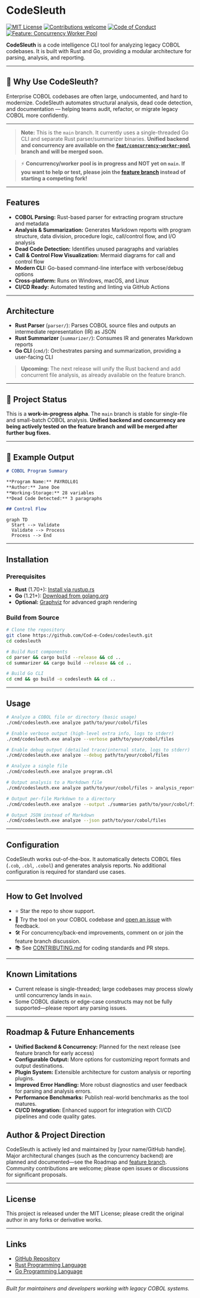 # CodeSleuth

[![MIT License](https://img.shields.io/badge/license-MIT-blue.svg)](LICENSE)
[![Contributions welcome](https://img.shields.io/badge/contributions-welcome-brightgreen.svg)](CONTRIBUTING.md)
[![Code of Conduct](https://img.shields.io/badge/code%20of%20conduct-Contributor%20Covenant-blueviolet.svg)](CODE_OF_CONDUCT.md)
[![Feature: Concurrency Worker Pool](https://img.shields.io/badge/feature-concurrency--worker--pool-blueviolet)](https://github.com/Cod-e-Codes/codesleuth/tree/feat/concurrency-worker-pool)

**CodeSleuth** is a code intelligence CLI tool for analyzing legacy COBOL codebases. It is built with Rust and Go, providing a modular architecture for parsing, analysis, and reporting.

---

## 🚀 Why Use CodeSleuth?

Enterprise COBOL codebases are often large, undocumented, and hard to modernize. CodeSleuth automates structural analysis, dead code detection, and documentation — helping teams audit, refactor, or migrate legacy COBOL more confidently.

---

> **Note:**
> This is the `main` branch. It currently uses a single-threaded Go CLI and separate Rust parser/summarizer binaries. **Unified backend and concurrency are available on the [`feat/concurrency-worker-pool`](https://github.com/Cod-e-Codes/codesleuth/tree/feat/concurrency-worker-pool) branch and will be merged soon.**

> ⚡ **Concurrency/worker pool is in progress and NOT yet on `main`. If you want to help or test, please join the [feature branch](https://github.com/Cod-e-Codes/codesleuth/tree/feat/concurrency-worker-pool) instead of starting a competing fork!**

---

## Features

- **COBOL Parsing:** Rust-based parser for extracting program structure and metadata
- **Analysis & Summarization:** Generates Markdown reports with program structure, data division, procedure logic, call/control flow, and I/O analysis
- **Dead Code Detection:** Identifies unused paragraphs and variables
- **Call & Control Flow Visualization:** Mermaid diagrams for call and control flow
- **Modern CLI:** Go-based command-line interface with verbose/debug options
- **Cross-platform:** Runs on Windows, macOS, and Linux
- **CI/CD Ready:** Automated testing and linting via GitHub Actions

---

## Architecture

- **Rust Parser** (`parser/`): Parses COBOL source files and outputs an intermediate representation (IR) as JSON
- **Rust Summarizer** (`summarizer/`): Consumes IR and generates Markdown reports
- **Go CLI** (`cmd/`): Orchestrates parsing and summarization, providing a user-facing CLI

> **Upcoming:**
> The next release will unify the Rust backend and add concurrent file analysis, as already available on the feature branch.

---

## 🔧 Project Status

This is a **work-in-progress alpha**. The `main` branch is stable for single-file and small-batch COBOL analysis. **Unified backend and concurrency are being actively tested on the feature branch and will be merged after further bug fixes.**

---

## 📄 Example Output

```markdown
# COBOL Program Summary

**Program Name:** PAYROLL01  
**Author:** Jane Doe  
**Working-Storage:** 28 variables  
**Dead Code Detected:** 3 paragraphs

## Control Flow

```

```mermaid
graph TD
  Start --> Validate
  Validate --> Process
  Process --> End
```

---

## Installation

### Prerequisites

- **Rust** (1.70+): [Install via rustup.rs](https://rustup.rs/)
- **Go** (1.21+): [Download from golang.org](https://golang.org/dl/)
- **Optional:** [Graphviz](https://graphviz.gitlab.io/) for advanced graph rendering

### Build from Source

```bash
# Clone the repository
git clone https://github.com/Cod-e-Codes/codesleuth.git
cd codesleuth

# Build Rust components
cd parser && cargo build --release && cd ..
cd summarizer && cargo build --release && cd ..

# Build Go CLI
cd cmd && go build -o codesleuth && cd ..
```

---

## Usage

```bash
# Analyze a COBOL file or directory (basic usage)
./cmd/codesleuth.exe analyze path/to/your/cobol/files

# Enable verbose output (high-level extra info, logs to stderr)
./cmd/codesleuth.exe analyze --verbose path/to/your/cobol/files

# Enable debug output (detailed trace/internal state, logs to stderr)
./cmd/codesleuth.exe analyze --debug path/to/your/cobol/files

# Analyze a single file
./cmd/codesleuth.exe analyze program.cbl

# Output analysis to a Markdown file
./cmd/codesleuth.exe analyze path/to/your/cobol/files > analysis_report.md

# Output per-file Markdown to a directory
./cmd/codesleuth.exe analyze --output ./summaries path/to/your/cobol/files

# Output JSON instead of Markdown
./cmd/codesleuth.exe analyze --json path/to/your/cobol/files
```

---

## Configuration

CodeSleuth works out-of-the-box. It automatically detects COBOL files (`.cob`, `.cbl`, `.cobol`) and generates analysis reports. No additional configuration is required for standard use cases.

---

## How to Get Involved

- ⭐ Star the repo to show support.
- 🧪 Try the tool on your COBOL codebase and [open an issue](https://github.com/Cod-e-Codes/codesleuth/issues) with feedback.
- 🛠️ For concurrency/back-end improvements, comment on or join the feature branch discussion.
- 📚 See [CONTRIBUTING.md](CONTRIBUTING.md) for coding standards and PR steps.

---

## Known Limitations

- Current release is single-threaded; large codebases may process slowly until concurrency lands in `main`.
- Some COBOL dialects or edge-case constructs may not be fully supported—please report any parsing issues.

---

## Roadmap & Future Enhancements

- **Unified Backend & Concurrency:** Planned for the next release (see feature branch for early access)
- **Configurable Output:** More options for customizing report formats and output destinations.
- **Plugin System:** Extensible architecture for custom analysis or reporting plugins.
- **Improved Error Handling:** More robust diagnostics and user feedback for parsing and analysis errors.
- **Performance Benchmarks:** Publish real-world benchmarks as the tool matures.
- **CI/CD Integration:** Enhanced support for integration with CI/CD pipelines and code quality gates.

## Author & Project Direction

CodeSleuth is actively led and maintained by [your name/GitHub handle]. Major architectural changes (such as the concurrency backend) are planned and documented—see the Roadmap and [feature branch](https://github.com/Cod-e-Codes/codesleuth/tree/feat/concurrency-worker-pool). Community contributions are welcome; please open issues or discussions for significant proposals.

---

## License

This project is released under the MIT License; please credit the original author in any forks or derivative works.

---

## Links

- [GitHub Repository](https://github.com/Cod-e-Codes/codesleuth)
- [Rust Programming Language](https://www.rust-lang.org/)
- [Go Programming Language](https://golang.org/)

---

*Built for maintainers and developers working with legacy COBOL systems.* 


